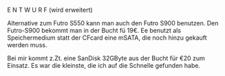 E N T W U R F (wird erweitert)

Alternative zum Futro S550 kann man auch den Futro S900 benutzen. Den Futro-S900 bekommt man in der Bucht fü 19€. Ee benutzt als Speichermedium statt der CFcard eine mSATA, die noch hinzu gekauft werden muss.

Bei mir kommt z.Zt. eine SanDisk 32GByte aus der Bucht für €20 zum Einsatz. Es war die kleinste, die ich auf die Schnelle gefunden habe. 